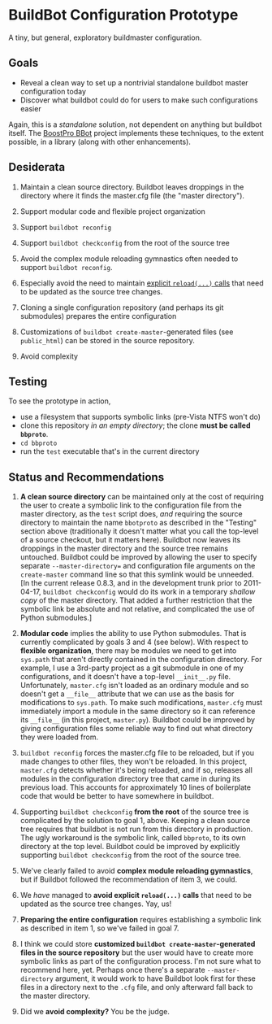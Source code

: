 BuildBot Configuration Prototype
================================ 

A tiny, but general, exploratory buildmaster configuration.

Goals
-----

* Reveal a clean way to set up a nontrivial standalone buildbot master configuration today
* Discover what buildbot could do for users to make such configurations easier

Again, this is a *standalone* solution, not dependent on anything but
buildbot itself.  The [BoostPro BBot](http://github.com/boostpro/bbot)
project implements these techniques, to the extent possible, in a
library (along with other enhancements).

Desiderata
----------

1. Maintain a clean source directory. Buildbot leaves droppings in the
   directory where it finds the master.cfg file (the "master directory").
   
2. Support modular code and flexible project organization

3. Support `buildbot reconfig` 

4. Support `buildbot checkconfig` from the root of the source tree

5. Avoid the complex module reloading gymnastics often needed to support `buildbot reconfig`.

6. Especially avoid the need to maintain
   [explicit `reload(...)` calls](https://github.com/buildbot/metabbotcfg/blob/512d4c5a970e91f96ea4fcd7c519e3866d383698/master.cfg#L3)
   that need to be updated as the source tree changes.
   
7. Cloning a single configuration repository (and perhaps its
   git submodules) prepares the entire configuration
   
8. Customizations of `buildbot create-master`-generated files (see
   `public_html`) can be stored in the source repository.

9. Avoid complexity

Testing
-------

To see the prototype in action, 

* use a filesystem that supports symbolic links (pre-Vista NTFS won't do)
* clone this repository *in an empty directory*; the clone **must be called `bbproto`**.
* `cd bbproto`
* run the `test` executable that's in the current directory
   
Status and Recommendations
--------------------------

1. **A clean source directory** can be maintained only at the cost of
   requiring the user to create a symbolic link to the configuration
   file from the master directory, as the `test` script does, *and*
   requiring the source directory to maintain the name `bbotproto` as
   described in the "Testing" section above (traditionally it doesn't
   matter what you call the top-level of a source checkout, but it
   matters here). Buildbot now leaves its droppings in the master directory
   and the source tree remains untouched.  Buildbot could be improved
   by allowing the user to specify separate `--master-directory=` and
   configuration file arguments on the `create-master` command line so
   that this symlink would be unneeded.
   [In the current release 0.8.3, and in the development trunk prior to
   2011-04-17, `buildbot checkconfig` would do its work in a temporary
   *shallow copy* of the master directory.  That added a further
   restriction that the symbolic link be absolute and not relative,
   and complicated the use of Python submodules.]

2. **Modular code** implies the ability to use Python submodules.
   That is currently complicated by goals 3 and 4 (see below).  With
   respect to **flexible organization**, there may be modules we need
   to get into `sys.path` that aren't directly contained in the
   configuration directory.  For example, I use a 3rd-party project as
   a git submodule in one of my configurations, and it doesn't have a
   top-level `__init__.py` file.  Unfortunately, `master.cfg` isn't
   loaded as an ordinary module and so doesn't get a `__file__`
   attribute that we can use as the basis for modifications to
   `sys.path`.  To make such modifications, `master.cfg` must
   immediately import a module in the same directory so it can
   reference its `__file__` (in this project, `master.py`).  Buildbot
   could be improved by giving configuration files some reliable way
   to find out what directory they were loaded from.

3. `buildbot reconfig` forces the master.cfg file to be reloaded,
   but if you made changes to other files, they won't be reloaded.  In
   this project, `master.cfg` detects whether it's being reloaded, and
   if so, releases all modules in the configuration directory tree
   that came in during its previous load.  This accounts for
   approximately 10 lines of boilerplate code that would be better to
   have somewhere in buildbot.

4. Supporting `buildbot checkconfig` **from the root** of the source tree
   is complicated by the solution to goal 1, above.  Keeping a clean
   source tree requires that buildbot is not run from this directory
   in production.  The ugly workaround is the symbolic link, called
   `bbproto`, to its own directory at the top level.  Buildbot could
   be improved by explicitly supporting `buildbot checkconfig` from
   the root of the source tree.

5. We've clearly failed to avoid **complex module reloading
   gymnastics**, but if Buildbot followed the recommendation of item 3,
   we could.

6. We *have* managed to **avoid explicit `reload(...)` calls** that
   need to be updated as the source tree changes.  Yay, us!
   
7. **Preparing the entire configuration** requires establishing a symbolic
   link as described in item 1, so we've failed in goal 7.
   
8. I think we could store **customized `buildbot
   create-master`-generated files in the source repository** but the
   user would have to create more symbolic links as part of the
   configuration process.  I'm not sure what to recommend here, yet.
   Perhaps once there's a separate `--master-directory` argument, it
   would work to have Buildbot look first for these files in a
   directory next to the `.cfg` file, and only afterward fall back to
   the master directory.

9. Did we **avoid complexity?** You be the judge.


